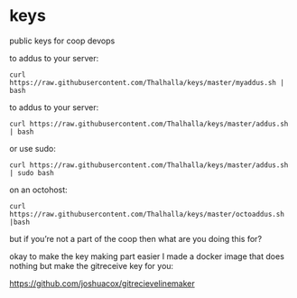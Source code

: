 keys
====

public keys for coop devops

to addus to your server:

```
curl https://raw.githubusercontent.com/Thalhalla/keys/master/myaddus.sh | bash
```

to addus to your server:

```
curl https://raw.githubusercontent.com/Thalhalla/keys/master/addus.sh | bash
```

or use sudo:

```
curl https://raw.githubusercontent.com/Thalhalla/keys/master/addus.sh | sudo bash
```

on an octohost:
```
curl https://raw.githubusercontent.com/Thalhalla/keys/master/octoaddus.sh |bash
```

but if you’re not a part of the coop then what are you doing this for?

okay to make the key making part easier I made a docker image that does nothing but make the gitreceive key for you:

https://github.com/joshuacox/gitrecievelinemaker
